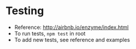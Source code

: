# Testing

- Reference: http://airbnb.io/enzyme/index.html
- To run tests, `npm test` in root
- To add new tests, see reference and examples

